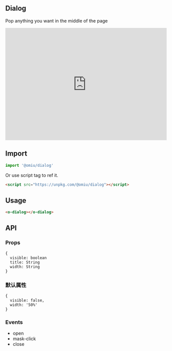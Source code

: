 ## Dialog

Pop anything you want in the middle of the page

<iframe height="351" style="width: 100%;" scrolling="no" title="OMIU Dialog" src="https://codepen.io/omijs/embed/dyYZvRP?height=351&theme-id=default&default-tab=html,result" frameborder="no" allowtransparency="true" allowfullscreen="true" loading="lazy">
  See the Pen <a href='https://codepen.io/omijs/pen/dyYZvRP'>OMIU Checkbox</a> by OMI
  (<a href='https://codepen.io/omijs'>@omijs</a>) on <a href='https://codepen.io'>CodePen</a>.
</iframe>

## Import

```js
import '@omiu/dialog'
```

Or use script tag to ref it.


```html
<script src="https://unpkg.com/@omiu/dialog"></script>
```

## Usage

```html
<o-dialog></o-dialog>
```

## API

### Props

```tsx
{
  visible: boolean
  title: String
  width: String
}
```

### 默认属性

```tsx
{
  visible: false,
  width: '50%'
}
```
### Events

* open
* mask-click
* close
